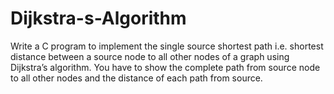 # Dijkstra-s-Algorithm
Write a C program to implement the single source shortest path i.e. shortest distance between a source node to all other nodes of a graph using Dijkstra’s algorithm. You have to show the complete path from source node to all other nodes and the distance of each path from source.

